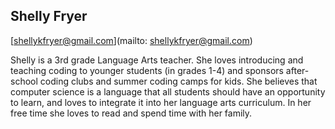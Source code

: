 ## Shelly Fryer

[shellykfryer@gmail.com](mailto: shellykfryer@gmail.com)

Shelly is a 3rd grade Language Arts teacher. She loves introducing and teaching coding to younger students (in grades 1-4) and sponsors after-school coding clubs and summer coding camps for kids.  She believes that computer science is a language that all students should have an opportunity to learn, and loves to integrate it into her language arts curriculum.  In her free time she loves to read and spend time with her family.
